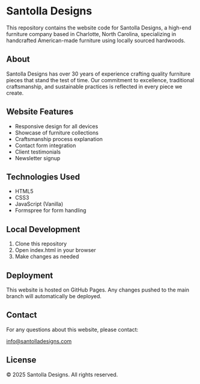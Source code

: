 # Santolla Designs

This repository contains the website code for Santolla Designs, a high-end furniture company based in Charlotte, North Carolina, specializing in handcrafted American-made furniture using locally sourced hardwoods.

## About

Santolla Designs has over 30 years of experience crafting quality furniture pieces that stand the test of time. Our commitment to excellence, traditional craftsmanship, and sustainable practices is reflected in every piece we create.

## Website Features

- Responsive design for all devices
- Showcase of furniture collections
- Craftsmanship process explanation
- Contact form integration
- Client testimonials
- Newsletter signup

## Technologies Used

- HTML5
- CSS3
- JavaScript (Vanilla)
- Formspree for form handling

## Local Development

1. Clone this repository
2. Open index.html in your browser
3. Make changes as needed

## Deployment

This website is hosted on GitHub Pages. Any changes pushed to the main branch will automatically be deployed.

## Contact

For any questions about this website, please contact:

info@santolladesigns.com

## License

© 2025 Santolla Designs. All rights reserved.
